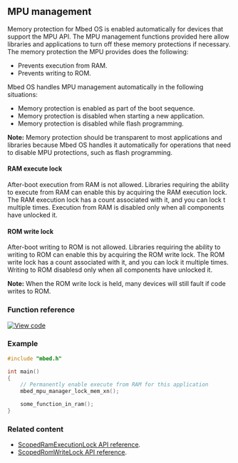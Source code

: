 ## MPU management

Memory protection for Mbed OS is enabled automatically for devices that support the MPU API. The MPU management functions provided here allow libraries and applications to turn off these memory protections if necessary. The memory protection the MPU provides does the following:

- Prevents execution from RAM.
- Prevents writing to ROM.

Mbed OS handles MPU management automatically in the following situations:

- Memory protection is enabled as part of the boot sequence.
- Memory protection is disabled when starting a new application.
- Memory protection is disabled while flash programming.

<span class="notes">**Note:** Memory protection should be transparent to most applications and libraries because Mbed OS handles it automatically for operations that need to disable MPU protections, such as flash programming.</span>

#### RAM execute lock

After-boot execution from RAM is not allowed. Libraries requiring the ability to execute from RAM can enable this by acquiring the RAM execution lock. The RAM execution lock has a count associated with it, and you can lock t multiple times. Execution from RAM is disabled only when all components have unlocked it.

#### ROM write lock

After-boot writing to ROM is not allowed. Libraries requiring the ability to writing to ROM can enable this by acquiring the ROM write lock. The ROM write lock has a count associated with it, and you can lock it multiple times. Writing to ROM disablesd only when all components have unlocked it.

<span class="notes">**Note:** When the ROM write lock is held, many devices will still fault if code writes to ROM.</span>

### Function reference

[![View code](https://www.mbed.com/embed/?type=library)](http://os-doc-builder.test.mbed.com/docs/development/mbed-os-api-doxy/group__platform__mpu__mgmt.html)

### Example

```C
#include "mbed.h"

int main()
{
    // Permanently enable execute from RAM for this application
    mbed_mpu_manager_lock_mem_xn();

    some_function_in_ram();
}
```

### Related content

- [ScopedRamExecutionLock API reference](scopedramexecutionlock.html).
- [ScopedRomWriteLock API reference](scopedromwritelock.html).
